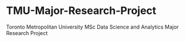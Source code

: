 # TMU-Major-Research-Project
Toronto Metropolitan University 
MSc Data Science and Analytics 
Major Research Project
